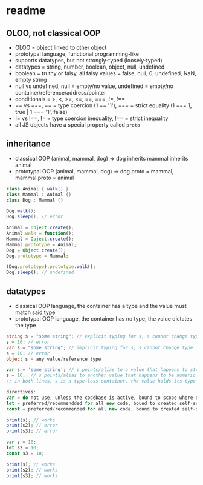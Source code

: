 # readme

## OLOO, not classical OOP

- OLOO = object linked to other object
- prototypal language, functional programming-like
- supports datatypes, but not strongly-typed (loosely-typed)
- datatypes = string, number, boolean, object, null, undefined
- boolean = truthy or falsy, all falsy values = false, null, 0, undefined, NaN, empty string
- null vs undefined, null = empty/no value, undefined = empty/no container/reference/address/pointer
- conditionals = >, <, >=, <=, ==, ===, !=, !==
- == vs ===, == = type coercion (1 == '1'), === = strict equality (1 === 1, true | 1 === '1', false)
- != vs !==, != = type coercion inequality, !== = strict inequality
- all JS objects have a special property called `proto`

## inheritance

- classical OOP (animal, mammal, dog) => dog inherits mammal inherits animal
- prototypal OOP (animal, mammal, dog) => dog.proto = mammal, mammal.proto = animal

```csharp
class Animal { walk() }
class Mammal : Animal {}
class Dog : Mammal {}

Dog.walk();
Dog.sleep(); // error
```

```js
Animal = Object.create();
Animal.walk = function();
Mammal = Object.create();
Mammal.prototype = Animal;
Dog = Object.create();
Dog.prototype = Mammal;

(Dog.prototype).prototype.walk();
Dog.sleep(); // undefined
```

## datatypes

- classical OOP language, the container has a type and the value must match said type
- prototypal OOP language, the container has no type, the value dictates the type

```csharp
string s = "some string"; // explicit typing for s, s cannot change type
s = 10; // error
var s = "some string"; // implicit typing for s, s cannot change type
s = 10; // error
object s = any value/reference type
```

```js
var s = 'some string'; // s points/alias to a value that happens to string
s = 10;  // s points/alias to another value that happens to be numeric
// in both lines, s is a type-less container, the value holds its type

directives:
var = do not use, unless the codebase is active, bound to scope where defined
let = preferred/recommendded for all new code, bound to created self-scope
const = preferred/recommended for all new code, bound to created self-scope

print(s); // works
print(s2); // error
print(s3); // error

var s = 10;
let s2 = 10;
const s3 = 10;

print(s); // works
print(s2); // works
print(s3); // works
```

